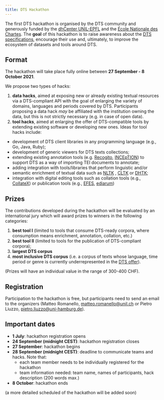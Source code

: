```yaml
---
title: DTS Hackathon
---
```


The first DTS hackathon is organised by the DTS community and generously funded by the [dhCenter UNIL-EPFL](https://dhcenter-unil-epfl.com/) and the [École Nationale des Chartes](http://www.chartes.psl.eu/). The **goal** of this hackathon is to raise awareness about the [DTS specifications](https://w3id.org/dts), encourage their use and, ultimately, to improve the ecosystem of datasets and tools around DTS.

## Format

The hackathon will take place fully online between **27 September - 8 October 2021**.

We propose two types of hacks:
1. **data hacks**, aimed at exposing new or already existing textual resources via a DTS-compliant API with the goal of enlarging the variety of domains, languages and periods covered by DTS. Participants proposing a data hack *may* be affiliated with the institution owning the data, but this is not strictly necessary (e.g. in case of open data).
2. **tool hacks**, aimed at enlarging the offer of DTS-compatible tools by extending existing software or developing new ones. Ideas for tool hacks include:
- development of DTS client libraries in any programming language (e.g., Go, Java, Ruby);
- development of generic viewers for DTS texts collections;
- extending existing annotation tools (e.g. [Recogito](https://recogito.pelagios.org/), [INCEpTION](https://inception-project.github.io/)) to support DTS as a way of importing TEI documents to annotate;
- adding integration with tools/libraries that perform linguistic and/or semantic enrichment of textual data such as [NLTK](http://nltk.org/) , [CLTK](http://cltk.org/) or [DHTK](https://dhtk.unil.ch/);
- integration with digital editing tools such as collation tools (e.g., [CollateX](https://collatex.net/)) or publication tools (e.g., [EFES](https://github.com/EpiDoc/EFES), [ediarum](https://www.ediarum.org/))

## Prizes

The contributions developed during the hackathon will be evaluated by an international jury which will award prizes to winners in the following categories: 
1. **best tool I** (limited to tools that consume DTS-ready corpora, where consumption means enrichment, annotation, collation, etc.)
2. **best tool II** (limited to tools for the publication of DTS-compliant corpora);
3. **largest DTS corpus**
4. **most inclusive DTS corpus** (i.e. a corpus of texts whose language, time period or genre is currently underrepresented in the [DTS offer](https://distributed-text-services.github.io/specifications#reference-implementations)).

(Prizes will have an individual value in the range of 300-400 CHF).

## Registration

Participation to the hackathon is free, but participants need to send an email to the organizers (Matteo Romanello, [matteo.romanello@unil.ch](mailto:matteo.romanello@unil.ch) or Pietro Liuzzo, [pietro.liuzzo@uni-hamburg.de](mailto:pietro.liuzzo@uni-hamburg.de)).

## Important dates

- **1 July**: hackathon registration opens
- **24 September (midnight CEST)**: hackathon registration closes
- **27 September**: hackathon begins
- **28 September (midnight CEST)**: deadline to communicate teams and hacks. Note that:
    - each team member needs to be individually registered for the hackathon
    - team information needed: team name, names of participants, hack description (200 words max.) 
- **8 October**: hackathon ends

(a more detailed scheduled of the hackathon will be added soon)